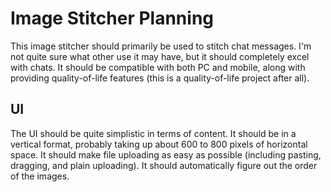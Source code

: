 # Image Stitcher Planning

This image stitcher should primarily be used to stitch chat messages. I'm not quite sure what other use it may have, but it should completely excel with chats. It should be compatible with both PC and mobile, along with providing quality-of-life features (this is a quality-of-life project after all).

## UI

The UI should be quite simplistic in terms of content. It should be in a vertical format, probably taking up about 600 to 800 pixels of horizontal space. It should make file uploading as easy as possible (including pasting, dragging, and plain uploading). It should automatically figure out the order of the images.